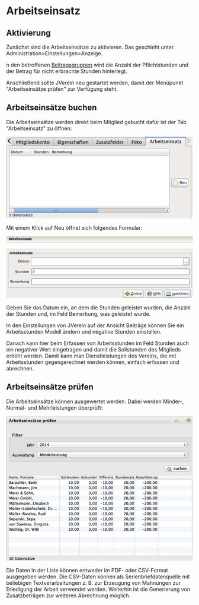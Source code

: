 # Arbeitseinsatz

## Aktivierung

Zunächst sind die Arbeitseinsätze zu aktivieren. Das geschieht unter Administration&gt;Einstellungen&gt;Anzeige.

n den betroffenen [Beitragsgruppen](administration/beitragsgruppen.md) wird die Anzahl der Pflichtstunden und der Betrag für nicht erbrachte Stunden hinterlegt.

Anschließend sollte JVerein neu gestartet werden, damit der Menüpunkt "Arbeitseinsätze prüfen" zur Verfügung steht.

## Arbeitseinsätze buchen

Die Arbeitseinsätze werden direkt beim Mitglied gebucht dafür ist der Tab "Arbeitseinsatz" zu öffnen:

![](../.gitbook/assets/arbeitseinsatzmitglied.png)

Mit einem Klick auf Neu öffnet sich folgendes Formular:

![](../.gitbook/assets/arbeitseinsatzneu.png)

Geben Sie das Datum ein, an dem die Stunden geleistet wurden, die Anzahl der Stunden und, im Feld Bemerkung, was geleistet wurde.

In den Einstellungen von JVerein auf der Ansicht Beiträge können Sie ein Arbeitsstunden Modell ändern und negative Stunden einstellen.

Danach kann hier beim Erfassen von Arbeitsstunden im Feld Stunden auch ein negativer Wert eingetragen und damit die Sollstunden des Mitglieds erhöht werden. Damit kann man Dienstleistungen des Vereins, die mit Arbeitsstunden gegengerechnet werden können, einfach erfassen und abrechnen.

## Arbeitseinsätze prüfen

Die Arbeitseinsätze können ausgewertet werden. Dabei werden Minder-, Normal- und Mehrleistungen überprüft:

![](../.gitbook/assets/arbeitseinsaetzepruefen.png)

Die Daten in der Liste können entweder im PDF- oder CSV-Format ausgegeben werden. Die CSV-Daten können als Serienbriefdatenquelle mit beliebigen Textverarbeitungen z. B. zur Erzeugung von Mahnungen zur Erledigung der Arbeit verwendet werden. Weiterhin ist die Generierung von Zusatzbeträgen zur weiteren Abrechnung möglich.


